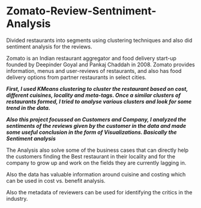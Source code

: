 # Zomato-Review-Sentniment-Analysis
Divided restaurants into segments using clustering techniques and also did sentiment analysis for the reviews.

Zomato is an Indian restaurant aggregator and food delivery start-up founded by Deepinder Goyal and Pankaj Chaddah in 2008. Zomato provides information, menus and user-reviews of restaurants, and also has food delivery options from partner restaurants in select cities.

_**First, I used KMeans clustering to cluster the restaurant based on cost, different cuisines, locality and meta-tags. Once a similar clusters of restaurants formed, I tried to analyse various clusters and look for some trend in the data.**_

_**Also this project focussed on Customers and Company, I analyzed the sentiments of the reviews given by the customer in the data and made some useful conclusion in the form of Visualizations. Basically the Sentiment analysis**_

The Analysis also solve some of the business cases that can directly help the customers finding the Best restaurant in their locality and for the company to grow up and work on the fields they are currently lagging in.

Also the data has valuable information around cuisine and costing which can be used in cost vs. benefit analysis.

Also the metadata of reviewers can be used for identifying the critics in the industry. 
